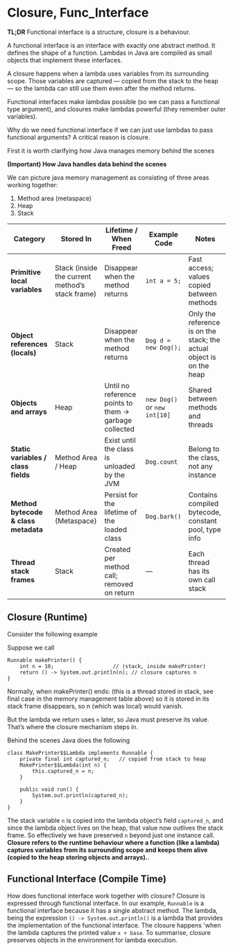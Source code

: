 # Closure, Func_Interface

**TL;DR**
Functional interface is a structure, closure is a behaviour.

A functional interface is an interface with exactly one abstract method.
It defines the shape of a function. Lambdas in Java are compiled as small objects that implement these interfaces.

A closure happens when a lambda uses variables from its surrounding scope.
Those variables are captured — copied from the stack to the heap —
so the lambda can still use them even after the method returns.

Functional interfaces make lambdas possible (so we can pass a functional type argument),
and closures make lambdas powerful (they remember outer variables).


Why do we need functional interface if we can just use lambdas to pass functional arguments? A critical reason is closure.

First it is worth clarifying how Java manages memory behind the scenes

**(Important) How Java handles data behind the scenes**

We can picture java memory management as consisting of three areas working together:
1. Method area (metaspace)
2. Heap
3. Stack

| **Category** | **Stored In** | **Lifetime / When Freed** | **Example Code** | **Notes** |
|---------------|---------------|----------------------------|------------------|-----------|
| **Primitive local variables** | Stack (inside the current method’s stack frame) | Disappear when the method returns | `int a = 5;` | Fast access; values copied between methods |
| **Object references (locals)** | Stack | Disappear when the method returns | `Dog d = new Dog();` | Only the reference is on the stack; the actual object is on the heap |
| **Objects and arrays** | Heap | Until no reference points to them → garbage collected | `new Dog()` or `new int[10]` | Shared between methods and threads |
| **Static variables / class fields** | Method Area / Heap | Exist until the class is unloaded by the JVM | `Dog.count` | Belong to the class, not any instance |
| **Method bytecode & class metadata** | Method Area (Metaspace) | Persist for the lifetime of the loaded class | `Dog.bark()` | Contains compiled bytecode, constant pool, type info |
| **Thread stack frames** | Stack | Created per method call; removed on return | — | Each thread has its own call stack |

## Closure (Runtime)
Consider the following example

Suppose we call
```
Runnable makePrinter() {
    int n = 10;                   // (stack, inside makePrinter)
    return () -> System.out.println(n); // closure captures n
}
```
Normally, when makePrinter() ends: (this is a thread stored in stack, see final case in the memory management table above) so it is stored in its stack frame disappears, 
so n (which was local) would vanish.

But the lambda we return uses `n` later, so Java must preserve its value.
That’s where the closure mechanism steps in.

Behind the scenes Java does the following
```
class MakePrinter$$Lambda implements Runnable {
    private final int captured_n;   // copied from stack to heap
    MakePrinter$$Lambda(int n) {
        this.captured_n = n;
    }

    public void run() {
        System.out.println(captured_n);
    }
}
```
The stack variable `n` is copied into the lambda object’s field `captured_n`,
and since the lambda object lives on the heap, that value now outlives the stack frame.
So effectively we have preserved `n` beyond just one instance call. **Closure refers to the runtime behaviour where 
a function (like a lambda) captures variables from its surrounding scope and keeps them alive (copied to the heap storing objects and arrays).**.

## Functional Interface (Compile Time)
How does functional interface work together with closure?
Closure is expressed through functional interface. In our example, `Runnable` is a functional interface because it has a single abstract method. 
The lambda, being the expression `() -> System.out.println()` is a lambda that provides the implementation of the functional interface. The closure happens 'when the lambda captures the printed 
value `x + base`. To summarise, closure preserves objects in the environment for lambda execution. 


